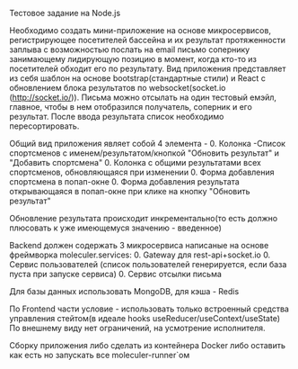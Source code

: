 Тестовое задание на Node.js

Необходимо создать мини-приложение на основе микросервисов, регистрирующее посетителей бассейна и их результат протяженности заплыва с возможностью послать на email письмо сопернику занимающему лидирующую позицию в момент, когда кто-то из посетителей обходит его по результату. Вид приложения представляет из себя шаблон на основе bootstrap(стандартные стили) и React с обновлением блока результатов по websocket(socket.io (http://socket.io/)). Письма можно отсылать на один тестовый емэйл, главное, чтобы в нем отобразился получатель, соперник и его результат. После ввода результата список необходимо пересортировать.

Общий вид приложения являет собой 4 элемента -
 0. Колонка -Список спортсменов с именем/результатом/кнопкой "Обновить результат" и "Добавить спортсмена"
 0. Колонка с общими результатами всех спортсменов, обновляющаяся при изменении
 0. Форма добавления спортсмена в попап-окне
 0. Форма добавления результата открывающаяся в попап-окне при клике на кнопку "Обновить результат"

Обновление результата происходит инкрементально(то есть должно плюсовать к уже имеющемуся значению - введенное)

Backend должен содержать 3 микросервиса написаные на основе фреймворка moleculer.services:
 0. Gateway для rest-api+socket.io
 0. Сервис пользователей (список пользователей генерируется, если база пуста при запуске сервиса)
 0. Сервис отсылки письма

Для базы данных использовать MongoDВ, для кэша - Redis

По Frontend части условие - использовать только встроенный средства управления стейтом(в идеале hooks useReducer/useContext/useState)
По внешнему виду нет ограничений, на усмотрение исполнителя.

Сборку приложения либо сделать из контейнера Docker либо оставить как есть но запускать все moleculer-runner`ом